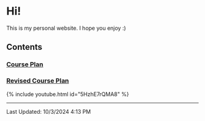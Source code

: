 # Hi!
This is my personal website. I hope you enjoy :)

## Contents

### [Course Plan][courseplan]
### [Revised Course Plan][revision]
{% include youtube.html id="5HzhE7rQMA8" %}

---
Last Updated: 10/3/2024 4:13 PM

[courseplan]: CoursePlan.md
[revision]: Course%20Plan%20Revision.md